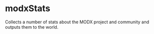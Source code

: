 modxStats
=========

Collects a number of stats about the MODX project and community and outputs them to the world.
